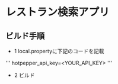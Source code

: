 # レストラン検索アプリ

## ビルド手順

- 1 local.propertyに下記のコードを記載

'''
hotpepper_api_key=<YOUR_API_KEY>
'''

- 2 ビルド